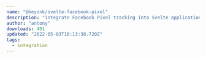 ```yaml
---
name: "@beyonk/svelte-facebook-pixel"
description: "Integrate Facebook Pixel tracking into Svelte applications."
author: "antony"
downloads: 401
updated: "2022-05-03T16:13:38.720Z"
tags: 
  - integration
---
```

